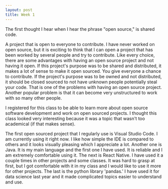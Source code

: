 ```yaml
---
layout: post
title: Week 1
---
```


The first thought I hear when I hear the phrase "open source," is shared code.

A project that is open to everyone to contribute. I have never worked on open source, but it is exciting to think that I can open a project that has been worked by several people and try to contribute. Like every choice, there are some advantages with having an open source project and not having it open. If this project's purpose was to be shared and distributed, it makes a lot of sense to make it open sourced. You give everyone a chance to contribute. If the project's purpose was to be owned and not distributed, it should be closed sourced to not have unknown people potentially steal your code. That is one of the problems with having an open source project. Another popular problem is that it can become very unstructured to work with so many other people.

I registered for this class to be able to learn more about open source software development and work on open sourced projects. I thought this class looked very interesting because it was a topic that wasn't too academical (if that makes sense).

The first open sourced project that I regularly use is Visual Studio Code. I am currently using it right now. I like how simple the IDE is compared to others and it looks visually pleasing which I appreciate a lot. Another one is Java. It is my main language and the first one I have used. It is reliable and I am extremely comfortable using it. The next is React Native. I have used it a couple times in other projects and some classes. It was hard to grasp at first, but I got comfortable with it in my class and I would like to use it more for other projects. The last is the python library 'pandas.' I have used it for data science last year and it made complicated topics easier to understand and use.
